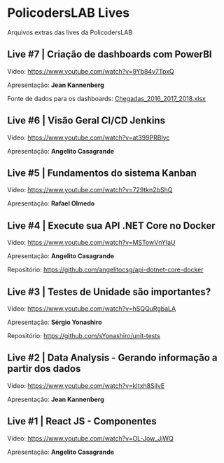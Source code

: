 # PolicodersLAB  Lives

Arquivos extras das lives da PolicodersLAB

## Live #7 | Criação de dashboards com PowerBI

Vídeo: https://www.youtube.com/watch?v=9Yb84v7TpxQ

Apresentação: **Jean Kannenberg**

Fonte de dados para os dashboards: [Chegadas_2016_2017_2018.xlsx](files/live0007/Chegadas_2016_2017_2018.xlsx)

## Live #6 | Visão Geral CI/CD Jenkins

Vídeo: https://www.youtube.com/watch?v=at399PRBlyc

Apresentação: **Angelito Casagrande**

## Live #5 | Fundamentos do sistema Kanban

Vídeo: https://www.youtube.com/watch?v=729tkn2bShQ

Apresentação: **Rafael Olmedo**

## Live #4 | Execute sua API .NET Core no Docker

Vídeo: https://www.youtube.com/watch?v=MSTowVnYIaU

Apresentação: **Angelito Casagrande**

Repositório: https://github.com/angelitocsg/api-dotnet-core-docker

## Live #3 | Testes de Unidade são importantes?

Vídeo: https://www.youtube.com/watch?v=hSQQuRgbaLA

Apresentação: **Sérgio Yonashiro**

Repositório: https://github.com/sYonashiro/unit-tests

## Live #2 | Data Analysis - Gerando informação a partir dos dados

Vídeo: https://www.youtube.com/watch?v=kItxh8SjlvE

Apresentação: **Jean Kannenberg**

## Live #1 | React JS - Componentes

Vídeo: https://www.youtube.com/watch?v=OL-Jow_JjWQ

Apresentação: **Angelito Casagrande**
